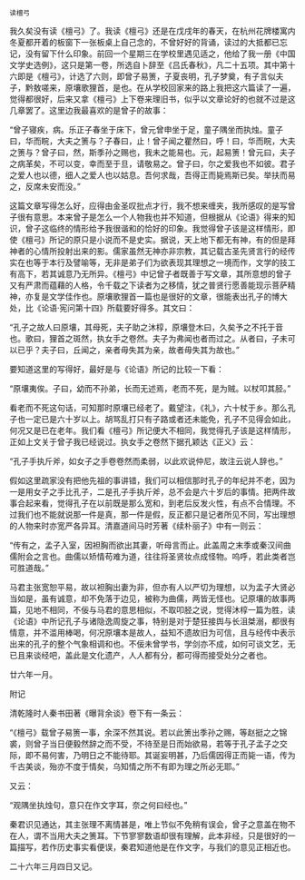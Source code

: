     读檀弓 

   我久矣没有读《檀弓》了。我读《檀弓》还是在戊戌年的春天，在杭州花牌楼寓内冬夏都开着的板窗下一张板桌上自己念的，不曾好好的背诵，读过的大抵都已忘记，没有留下什么印象。前回一个星期三在学校里遇见适之，他给了我一册《中国文学史选例》，这只是第一卷，所选自卜辞至《吕氏春秋》，凡二十五项。其中第十六即是《檀弓》，计选了六则，即曾子易箦，子夏丧明，孔子梦奠，有子言似夫子，黔敖嗟来，原壤歌狸首，是也。在从学校回家来的路上我把这六篇读了一遍，觉得都很好，后来又拿《檀弓》上下卷来理旧书，似乎以文章论好的也就不过是这几章罢了。这里边我最喜欢的是曾子的故事：

   “曾子寝疾，病。乐正子春坐于床下，曾元曾申坐于足，童子隅坐而执烛。童子曰，华而睆，大夫之箦与？子春曰，止！曾子闻之瞿然曰，呼！曰，华而睆，大夫之箦与？曾子曰，然，斯季孙之赐也，我未之能易也。元，起易箦！曾元曰，夫子之病革矣，不可以变，幸而至于旦，请敬易之。曾子曰，尔之爱我也不如彼。君子之爱人也以德，细人之爱人也以姑息。吾何求哉，吾得正而毙焉斯已矣。举扶而易之，反席未安而没。”

   这篇文章写得怎么好，应得由金圣叹批点才行，我不想来缠夹，我所感叹的是写曾子很有意思。本来曾子是怎么一个人物我也并不知道，但根据从《论语》得来的知识，曾子这临终的情形给予我很谐和的恰好的印象。我觉得曾子该是这样情形，即使《檀弓》所记的原只是小说而不是史实。据说，天上地下都无有神，有的但是拜神者的心情所投射出来的影。儒家虽然无神亦非宗教，其记载古圣先贤言行的经传实在也等于本行及譬喻等，无非是弟子们为欲表现其理想之一境而作，文学的技工有高下，若其诚意乃无所异。《檀弓》中记曾子者既善于写文章，其所意想的曾子又有严肃而蕴藉的人格，令千载之下读者为之移情，犹之普贤行愿善能现示菩萨精神，亦复是文学佳作也。原壤歌狸首一篇也是很好的文章，很能表出孔子的博大处，比《论语·宪问第十四》所载要好得多。其文曰：

   “孔子之故人曰原壤，其母死，夫子助之沐椁，原壤登木曰，久矣予之不托于音也。歌曰，狸首之斑然，执女手之卷然。夫子为弗闻也者而过之。从者曰，子未可以已乎？夫子曰，丘闻之，亲者毋失其为亲，故者毋失其为故也。”

   要知道这里的写得好，最好是与《论语》所记的比较一下看：

   “原壤夷俟。子曰，幼而不孙弟，长而无述焉，老而不死，是为贼。以杖叩其胫。”

   看老而不死这句话，可知那时原壤已经老了。戴望注，《礼》，六十杖于乡。那么孔子也一定已是六十岁以上。胡骂乱打只有子路或者还未能免，孔子不见得会如此，何况又是已在老年。我们看《檀弓》所记便大不相同，我觉得孔子该是这样情形，正如上文关于曾子我已经说过。执女手之卷然下据孔颖达《正义》云：

   “孔子手执斤斧，如女子之手卷卷然而柔弱，以此欢说仲尼，故注云说人辞也。”

   假如这里疏家没有把他先祖的事讲错，我们可以相信那时孔子的年纪并不老，因为一是用女子之手比孔子，二是孔子手执斤斧，总不会是六十岁后的事情。把两件故事合起来看，觉得孔子在以前既是那么宽和，到老后反发火性，有点不合情理。不过我们也不能就说那一件是真，那一件是假，反正都只是记者所见不同，写出理想的人物来时亦宽严各异耳。清嘉道间马时芳著《续朴丽子》中有一则云：

   “传有之，孟子入室，因袒胸而欲出其妻，听母言而止。此盖周之末季或秦汉间曲儒附会之言也。曲儒以矫情苟难为道，往往将圣贤妆点成怪物。呜呼，若此类者岂可胜道哉。”

   马君主张宽恕平易，故以袒胸出妻为非，但亦有人以严切为理想，以为孟子大贤必当如是，虽有诚意，却不免落于边见，被称为曲儒，两皆无怪也。记原壤的故事两篇，见地不相同，不佞与马君的意思相似，不取叩胫之说，觉得沐椁一篇为胜，读《论语》中所记孔子与诸隐逸周旋之事，特别是对于楚狂接舆与长沮桀溺，都很有情意，并不滥用棒喝，何况原壤本是故人，益知不遗故旧为可信，且与经传中表示出来的孔子的整个气象相调和也。不佞未曾学书，学剑亦不成，如何可谈文艺，无已且来谈经吧，盖此是文化遗产，人人都有分，都可得而接受处分之者也。

   廿六年一月。

   附记

   清乾隆时人秦书田著《曝背余谈》卷下有一条云：

   “《檀弓》载曾子易箦一事，余深不然其说。若以此箦出季孙之赐，等赵挺之之锦裘，则曾子当日便毅然辞之而不受，不待至是日而始欲易，若等于孔子孟子之交际，即不易何害，乃明日之不能待耶。其诞妄明甚，乃后儒因得正而毙一语，传为千古美谈，殆亦不度于情矣，乌知情之所不有即为理之所必无耶。”

   又云：

   “观隅坐执烛句，意只在作文字耳，奈之何曰经也。”

   秦君识见通达，其主张理不离情甚是，唯上节似不免稍有误会，曾子之意盖在物不在人，谓不当用大夫之箦耳。下节寥寥数语却很有理解，此本非经，只是很好的一篇描写，若作历史事实看便误，秦君知道他是在作文字，与我们的意见正相近也。

   二十六年三月四日又记。


